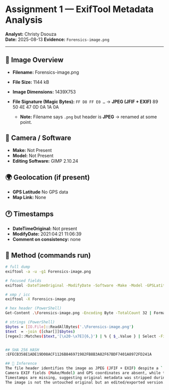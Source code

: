 # Assignment 1 — ExifTool Metadata Analysis

**Analyst:** Christy Dsouza  
**Date:** 2025-08-13
**Evidence:** `Forensics-image.png`

---

## 🔎 Image Overview
- **Filename:** Forensics-image.png
- **File Size:**  1144 kB
- **Image Dimensions:** 1439X753
- **File Signature (Magic Bytes):** `FF D8 FF E0 …` → **JPEG (JFIF + EXIF)** 89 50 4E 47 0D 0A 1A 0A

  - **Note:** Filename says `.png` but header is **JPEG** → renamed at some point.

## 📸 Camera / Software
- **Make:** Not Present
- **Model:** Not Present
- **Editing Software:** GIMP 2.10.24

## 🌍 Geolocation (if present)
- **GPS Latitude** No GPS data
- **Map Link:** None

## 🕐 Timestamps
- **DateTimeOriginal:** Not present
- **ModifyDate:** 2021:04:21 11:06:39
- **Comment on consistency:** none

## 🧰 Method (commands run)
```bash
# full dump
exiftool -a -u -g1 Forensics-image.png

# focused fields
exiftool -DateTimeOriginal -ModifyDate -Software -Make -Model -GPSLatitude -GPSLongitude -GPSAltitude Forensics-image.png

# xmp / icc
exiftool -X Forensics-image.png

# hex header (PowerShell)
Get-Content .\Forensics-image.png -Encoding Byte -TotalCount 32 | Format-Hex

# strings (PowerShell)
$bytes = [IO.File]::ReadAllBytes('.\Forensics-image.png')
$text  = -join ([char[]]$bytes)
[regex]::Matches($text,'[\x20-\x7E]{6,}') | % { $_.Value } | Select -First 40


## SHA 256 HASH 
:EFECB358E1ADE19D08ACF1126B846971982FB8B3A82F67BDF7401A8972FD241A   

## 🧠 Inference
The file header identifies the image as JPEG (JFIF + EXIF) despite a `.png` extension, indicating it was likely renamed. 
Camera EXIF fields (Make/Model) and GPS coordinates are absent, while the Software tag shows "GIMP 2.10.24", confirming the image was edited or exported using GIMP. 
Timestamps are missing, suggesting original metadata was stripped during editing. 
The image is not the untouched original but an edited/exported version.

